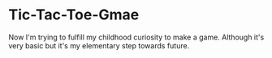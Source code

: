 # Tic-Tac-Toe-Gmae
Now I'm trying to fulfill my childhood curiosity to make a game. Although it's very basic but it's my elementary step towards future.
